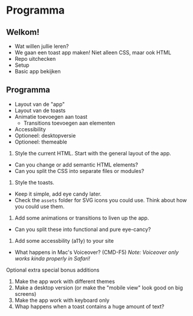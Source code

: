 # Programma

## Welkom!
  - Wat willen jullie leren?
  - We gaan een toast app maken! Niet alleen CSS, maar ook HTML
  - Repo uitchecken
  - Setup
  - Basic app bekijken

## Programma
- Layout van de "app"
- Layout van de toasts
- Animatie toevoegen aan toast
  - Transitions toevoegen aan elementen
- Accessibility
- Optioneel: desktopversie
- Optioneel: themeable



1. Style the current HTML. Start with the general layout of the app.
  - Can you change or add semantic HTML elements?
  - Can you split the CSS into separate files or modules?
1. Style the toasts.
  - Keep it simple, add eye candy later.
  - Check the `assets` folder for SVG icons you could use. Think about how you could use them.
1. Add some animations or transitions to liven up the app.
  - Can you split these into functional and pure eye-cancy?
1. Add some accessbility (a11y) to your site
  - What happens in Mac's Voiceover? (CMD-F5) _Note: Voiceover only works kinda properly in Safari!_

Optional extra special bonus additions

1. Make the app work with different themes
1. Make a desktop version (or make the "mobile view" look good on big screens)
1. Make the app work with keyboard only
1. Whap happens when a toast contains a huge amount of text?